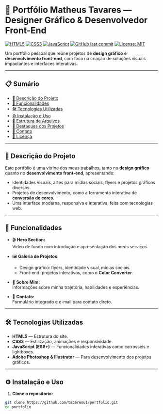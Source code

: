 # 🎨 Portfólio Matheus Tavares — Designer Gráfico & Desenvolvedor Front-End

[![HTML5](https://img.shields.io/badge/HTML5-%23E34F26.svg?style=for-the-badge&logo=html5&logoColor=white)](https://developer.mozilla.org/pt-BR/docs/Web/HTML)
[![CSS3](https://img.shields.io/badge/CSS3-%231572B6.svg?style=for-the-badge&logo=css3&logoColor=white)](https://developer.mozilla.org/pt-BR/docs/Web/CSS)
[![JavaScript](https://img.shields.io/badge/JavaScript-%23F7DF1E.svg?style=for-the-badge&logo=javascript&logoColor=black)](https://developer.mozilla.org/pt-BR/docs/Web/JavaScript)
[![GitHub last commit](https://img.shields.io/github/last-commit/tabaresu1/portfolio?style=for-the-badge)](https://github.com/tabaresu1/portfolio/commits/main)
[![License: MIT](https://img.shields.io/badge/License-MIT-yellow.svg?style=for-the-badge)](https://opensource.org/licenses/MIT)

Um portfólio pessoal que reúne projetos de **design gráfico** e **desenvolvimento front-end**, com foco na criação de soluções visuais impactantes e interfaces interativas.

---

## 📋 Sumário

- [🎯 Descrição do Projeto](#-descrição-do-projeto)
- [🚀 Funcionalidades](#-funcionalidades)
- [🛠️ Tecnologias Utilizadas](#️-tecnologias-utilizadas)
- [⚙️ Instalação e Uso](#️-instalação-e-uso)
- [📁 Estrutura de Arquivos](#-estrutura-de-arquivos)
- [📂 Destaques dos Projetos](#-destaques-dos-projetos)
- [🤝 Contato](#-contato)
- [📄 Licença](#-licença)

---

## 🎯 Descrição do Projeto

Este portfólio é uma vitrine dos meus trabalhos, tanto no **design gráfico** quanto no **desenvolvimento front-end**, apresentando:

- Identidades visuais, artes para mídias sociais, flyers e projetos gráficos diversos.
- Projetos de desenvolvimento, como a ferramenta interativa de **conversão de cores**.
- Uma interface moderna, responsiva e interativa, feita com tecnologias web.

---

## 🚀 Funcionalidades

- 🎬 **Hero Section:**  
  Vídeo de fundo com introdução e apresentação dos meus serviços.

- 🖼️ **Galeria de Projetos:**  
  - Design gráfico: flyers, identidade visual, mídias sociais.  
  - Front-end: projetos interativos, como o **Color Converter**.

- 👤 **Sobre Mim:**  
  Informações sobre minha trajetória, habilidades e experiências.

- 📩 **Contato:**  
  Formulário integrado e e-mail para contato direto.

---

## 🛠️ Tecnologias Utilizadas

- **HTML5** — Estrutura do site.
- **CSS3** — Estilização, animações e responsividade.
- **JavaScript (ES6+)** — Funcionalidades interativas como carrosséis e lightboxes.
- **Adobe Photoshop & Illustrator** — Para desenvolvimento dos projetos gráficos.

---

## ⚙️ Instalação e Uso

1. **Clone o repositório:**

```bash
git clone https://github.com/tabaresu1/portfolio.git
cd portfolio
